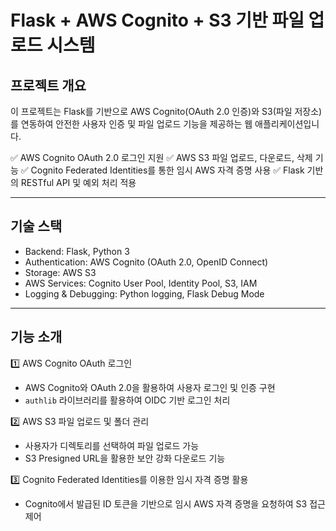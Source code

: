 # Flask + AWS Cognito + S3 기반 파일 업로드 시스템

## 프로젝트 개요
이 프로젝트는 Flask를 기반으로 AWS Cognito(OAuth 2.0 인증)와 S3(파일 저장소)를 연동하여 안전한 사용자 인증 및 파일 업로드 기능을 제공하는 웹 애플리케이션입니다.

✅ AWS Cognito OAuth 2.0 로그인 지원
✅ AWS S3 파일 업로드, 다운로드, 삭제 기능
✅ Cognito Federated Identities를 통한 임시 AWS 자격 증명 사용
✅ Flask 기반의 RESTful API 및 예외 처리 적용

---

## 기술 스택
- Backend: Flask, Python 3
- Authentication: AWS Cognito (OAuth 2.0, OpenID Connect)
- Storage: AWS S3
- AWS Services: Cognito User Pool, Identity Pool, S3, IAM
- Logging & Debugging: Python logging, Flask Debug Mode

---

## 기능 소개
1️⃣ AWS Cognito OAuth 로그인
- AWS Cognito와 OAuth 2.0을 활용하여 사용자 로그인 및 인증 구현
- `authlib` 라이브러리를 활용하여 OIDC 기반 로그인 처리

2️⃣ AWS S3 파일 업로드 및 폴더 관리
- 사용자가 디렉토리를 선택하여 파일 업로드 가능
- S3 Presigned URL을 활용한 보안 강화 다운로드 기능

3️⃣ Cognito Federated Identities를 이용한 임시 자격 증명 활용
- Cognito에서 발급된 ID 토큰을 기반으로 임시 AWS 자격 증명을 요청하여 S3 접근 제어
